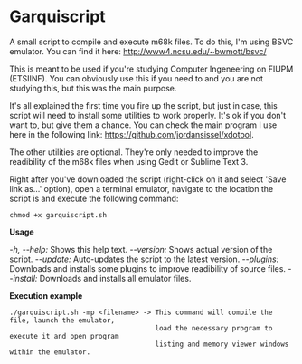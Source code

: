 # Garquiscript
A small script to compile and execute m68k files. 
To do this, I'm using BSVC emulator. You can find it here: http://www4.ncsu.edu/~bwmott/bsvc/

This is meant to be used if you're studying Computer Ingeneering on FIUPM (ETSIINF). You can obviously use this if
you need to and you are not studying this, but this was the main purpose.

It's all explained the first time you fire up the script, but just in case, this script will need to install some
utilities to work properly. It's ok if you don't want to, but give them a chance. You can check the main program I
use here in the following link: https://github.com/jordansissel/xdotool.

The other utilities are optional. They're only needed to improve the readibility of the m68k files when using Gedit
or Sublime Text 3.


Right after you've downloaded the script (right-click on it and select 'Save link as...' option), open a terminal
emulator, navigate to the location the script is and execute the following command:

    chmod +x garquiscript.sh
        

**Usage**

*-h, --help:* Shows this help text. 
*--version:* Shows actual version of the script.
*--update:* Auto-updates the script to the latest version.
*--plugins:* Downloads and installs some plugins to improve readibility of source files.
*--install:* Downloads and installs all emulator files.

**Execution example**

    ./garquiscript.sh -mp <filename> -> This command will compile the file, launch the emulator,
                                        load the necessary program to execute it and open program
                                        listing and memory viewer windows within the emulator.
